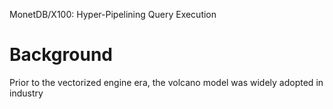 MonetDB/X100: Hyper-Pipelining Query Execution

# Background

Prior to the vectorized engine era, the volcano model was widely adopted in industry 